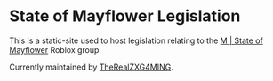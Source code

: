 # State of Mayflower Legislation

This is a static-site used to host legislation relating to the [M | State of Mayflower](https://www.roblox.com/groups/14709248/M-State-of-Mayflower#!/about) Roblox group.

Currently maintained by [TheRealZXG4MING](https://www.roblox.com/users/126166982/profile).
